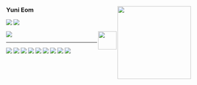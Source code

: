 <!--
<img src="https://capsule-render.vercel.app/api?type=waving&color=002B5B&height=300&section=header&text=Yuni&nbsp;Eom&fontSize=40&fontColor=F6F6F6&animation=twinkling" />


<h2 align="center"> 📚 Tech Stack 📚 </h3>

<div align="center">
<p  align="center"> ✨ Languages & Platforms ✨ <br> <p>
<img src="https://img.shields.io/badge/Node.js-339933?style=flat&logo=nodedotjs&logoColor=white"/>
<img src="https://img.shields.io/badge/JavaScript-F7DF1E?style=flat&logo=javascript&logoColor=white"/>
<img src="https://img.shields.io/badge/TypeScript-3178C6?style=flat&logo=TypeScript&logoColor=white"/>
<img src="https://img.shields.io/badge/HTML5-E34F26?style=flat&logo=html5&logoColor=white"/>
<img src="https://img.shields.io/badge/CSS3-1572B6?style=flat&logo=css3&logoColor=white"/> <br>
<img src="https://img.shields.io/badge/Express-000000?style=flat&logo=express&logoColor=white"/>  
<img src="https://img.shields.io/badge/MySQL-4479A1?style=flat&logo=mysql&logoColor=white"/> 
<img src="https://img.shields.io/badge/MongoDB-47A248?style=flat&logo=mongodb&logoColor=white"/>
<img src="https://img.shields.io/badge/Mongoose-880000?style=flat&logo=mongoose&logoColor=white"/>
<img src="https://img.shields.io/badge/AWS-232F3E?style=flat&logo=amazonaws&logoColor=white"/>
<img src="https://img.shields.io/badge/PM2-2B037A?style=flat&logo=pm2&logoColor=white"/>

  
</div>
 -->
<!--
**yunieom/yunieom** is a ✨ _special_ ✨ repository because its `README.md` (this file) appears on your GitHub profile.

Here are some ideas to get you started:

- 🔭 I’m currently working on ...
- 🌱 I’m currently learning ...
- 👯 I’m looking to collaborate on ...
- 🤔 I’m looking for help with ...
- 💬 Ask me about ...
- 📫 How to reach me: ...
- 😄 Pronouns: ...
- ⚡ Fun fact: ...
-->


<!-- https://velog.io/@seondal/Github-Readme-%EA%BE%B8%EB%AF%B8%EA%B8%B0-%EC%B4%9D%EC%A0%95%EB%A6%AC#%EC%99%84%EC%84%B1 -->

<div align="">
  
<!--   <img align="right" src="https://github-readme-stats.vercel.app/api/top-langs/?username=seondal&theme=dracula&exclude_repo=clone-web-scrapper,clone-zoom&hide=Procfile&layout=compact&langs_count=10"/>
   -->
 
<!--   <a href="https://solved.ac/whkakrkr"><img alt="solved.ac" align="right" src="http://mazassumnida.wtf/api/v2/generate_badge?boj=whkakrkr"/></a>
   -->
  
<a href="https://github.com/yunieom/github-readme-stats">
  <img height=200 align="right" src="https://github-readme-stats.vercel.app/api?username=yunieom&show_icons=true&include_all_commit=on&count_private=true&theme=tokyonight&rank_icon=github" />
</a>


  <!--      <img align="right" src="http://mazandi.herokuapp.com/api?handle=whkakrkr&theme=warm"/> -->
<!--   <img align="right" height="150" src="https://user-images.githubusercontent.com/75469131/212619424-d67608f0-5c14-48e1-b2a4-3ebcc2bdd631.png"> -->
<!--    <img align="right" height="150" src="https://user-images.githubusercontent.com/75469131/212620177-077ec052-2e69-49f8-b227-47e06b8b3b3e.JPG"> -->
<!--   <img align="right" height="150" src="https://user-images.githubusercontent.com/75469131/212619049-6d2e4504-628f-4dc2-b045-e581303829fc.gif" />-->
  
  ### Yuni Eom

  <!--   <img align="right" height="100" src="https://user-images.githubusercontent.com/75469131/213887495-9953614d-3516-4781-98a2-17908e379c4f.gif" />-->
  
  <a href="https://velog.io/@yuni"><img src="https://img.shields.io/badge/yuni.log-3DDC84?style=for-the-badge&logo=Velog&logoColor=white"/></a> 
  <a href="https://early-flock-0c8.notion.site/Yuni-Eom-933231dac8f946b9b4ce62bac883b5fa?pvs=4"><img src="https://img.shields.io/badge/Portfolio-ffffff?style=for-the-badge&logo=notion&logoColor=black"/></a>

  
  <img align="right" width="50" src="https://github.com/yunieom/yunieom/assets/67372083/2f9ee7c8-5285-4ce2-b993-4d293b9891d1" />
  
  

 <a href="https://github.com/yunieom"><img src="https://img.shields.io/badge/github-000000?style=for-the-badge&logo=github&logoColor=white"/></a> 
 
  
  ---
<img src="https://img.shields.io/badge/Node.js-339933?style=flat&logo=nodedotjs&logoColor=white"/>
<img src="https://img.shields.io/badge/Javascript-F7DF1E?style=flat&logo=javascript&logoColor=black"/> <img src="https://img.shields.io/badge/Typescript-3178C6?style=flat&logo=Typescript&logoColor=white"/> 
<img src="https://img.shields.io/badge/Express-000000?style=flat&logo=express&logoColor=white"/>  
<img src="https://img.shields.io/badge/docker-%230db7ed.svg?style=flat&logo=docker&logoColor=white">
<img src="https://img.shields.io/badge/azure-%230072C6.svg?style=flat&logo=microsoftazure&logoColor=white">
<img src="https://img.shields.io/badge/MySQL-4479A1?style=flat&logo=mysql&logoColor=white"/> 
<img src="https://img.shields.io/badge/redis-%23DD0031.svg?style=flat&logo=redis&logoColor=white"/>
<img src="https://img.shields.io/badge/MongoDB-47A248?style=flat&logo=mongodb&logoColor=white"/> 


<!--
<img src="https://img.shields.io/badge/CSS3-1572B6?style=flat-square&logo=css3&logoColor=white"/>
<img src="https://img.shields.io/badge/HTML5-E34F26?style=flat&logo=html5&logoColor=white"/>
 <a href="https://www.instagram.com/dev_seondal/"><img src="https://img.shields.io/badge/Instagram-E4405F?style=plastic&logo=Instagram&logoColor=white"/></a> <a href="mailto:sseondal@gmail.com"><img src="https://img.shields.io/badge/mail to me-557AF2?style=plastic&logo=Gmail&logoColor=white"/></a>
  -->

</div>
